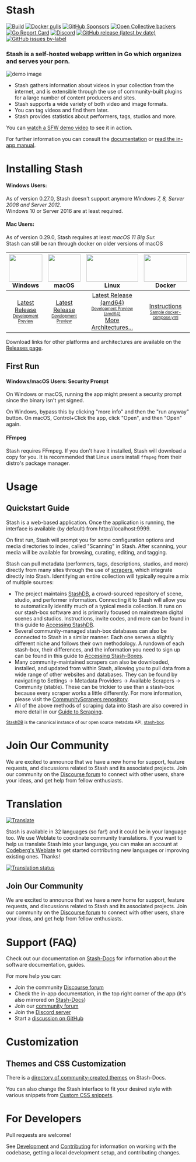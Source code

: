 # Stash

[![Build](https://github.com/stashapp/stash/actions/workflows/build.yml/badge.svg?branch=develop&event=push)](https://github.com/stashapp/stash/actions/workflows/build.yml)
[![Docker pulls](https://img.shields.io/docker/pulls/stashapp/stash.svg)](https://hub.docker.com/r/stashapp/stash 'DockerHub')
[![GitHub Sponsors](https://img.shields.io/github/sponsors/stashapp?logo=github)](https://github.com/sponsors/stashapp)
[![Open Collective backers](https://img.shields.io/opencollective/backers/stashapp?logo=opencollective)](https://opencollective.com/stashapp)
[![Go Report Card](https://goreportcard.com/badge/github.com/stashapp/stash)](https://goreportcard.com/report/github.com/stashapp/stash)
[![Discord](https://img.shields.io/discord/559159668438728723.svg?logo=discord)](https://discord.gg/2TsNFKt)
[![GitHub release (latest by date)](https://img.shields.io/github/v/release/stashapp/stash?logo=github)](https://github.com/stashapp/stash/releases/latest)
[![GitHub issues by-label](https://img.shields.io/github/issues-raw/stashapp/stash/bounty)](https://github.com/stashapp/stash/labels/bounty)

### **Stash is a self-hosted webapp written in Go which organizes and serves your porn.**
![demo image](docs/readme_assets/demo_image.png)

* Stash gathers information about videos in your collection from the internet, and is extensible through the use of community-built plugins for a large number of content producers and sites.
* Stash supports a wide variety of both video and image formats.
* You can tag videos and find them later.
* Stash provides statistics about performers, tags, studios and more.

You can [watch a SFW demo video](https://vimeo.com/545323354) to see it in action.

For further information you can consult the [documentation](https://docs.stashapp.cc) or [read the in-app manual](ui/v2.5/src/docs/en).

# Installing Stash

#### Windows Users:

As of version 0.27.0, Stash doesn't support anymore _Windows 7, 8, Server 2008 and Server 2012._  
Windows 10 or Server 2016 are at least required.

#### Mac Users:

As of version 0.29.0, Stash requires at least _macOS 11 Big Sur._  
Stash can still be ran through docker on older versions of macOS

<img src="docs/readme_assets/windows_logo.svg" width="100%" height="75"> Windows | <img src="docs/readme_assets/mac_logo.svg" width="100%" height="75"> macOS | <img src="docs/readme_assets/linux_logo.svg" width="100%" height="75"> Linux | <img src="docs/readme_assets/docker_logo.svg" width="100%" height="75"> Docker
:---:|:---:|:---:|:---:
[Latest Release](https://github.com/stashapp/stash/releases/latest/download/stash-win.exe) <br /> <sup><sub>[Development Preview](https://github.com/stashapp/stash/releases/download/latest_develop/stash-win.exe)</sub></sup> | [Latest Release](https://github.com/stashapp/stash/releases/latest/download/Stash.app.zip) <br /> <sup><sub>[Development Preview](https://github.com/stashapp/stash/releases/download/latest_develop/Stash.app.zip)</sub></sup> | [Latest Release (amd64)](https://github.com/stashapp/stash/releases/latest/download/stash-linux) <br /> <sup><sub>[Development Preview (amd64)](https://github.com/stashapp/stash/releases/download/latest_develop/stash-linux)</sub></sup> <br /> [More Architectures...](https://github.com/stashapp/stash/releases/latest) | [Instructions](docker/production/README.md) <br /> <sup><sub>[Sample docker-compose.yml](docker/production/docker-compose.yml)</sub></sup>

Download links for other platforms and architectures are available on the [Releases page](https://github.com/stashapp/stash/releases).

## First Run

#### Windows/macOS Users: Security Prompt

On Windows or macOS, running the app might present a security prompt since the binary isn't yet signed. 

On Windows, bypass this by clicking "more info" and then the "run anyway" button. On macOS, Control+Click the app, click "Open", and then "Open" again.

#### FFmpeg
Stash requires FFmpeg. If you don't have it installed, Stash will download a copy for you. It is recommended that Linux users install `ffmpeg` from their distro's package manager.

# Usage

## Quickstart Guide
Stash is a web-based application. Once the application is running, the interface is available (by default) from http://localhost:9999.

On first run, Stash will prompt you for some configuration options and media directories to index, called "Scanning" in Stash. After scanning, your media will be available for browsing, curating, editing, and tagging.

Stash can pull metadata (performers, tags, descriptions, studios, and more) directly from many sites through the use of [scrapers](https://github.com/stashapp/stash/blob/develop/ui/v2.5/src/docs/en/Manual/Scraping.md), which integrate directly into Stash. Identifying an entire collection will typically require a mix of multiple sources:
- The project maintains [StashDB](https://stashdb.org/), a crowd-sourced repository of scene, studio, and performer information. Connecting it to Stash will allow you to automatically identify much of a typical media collection. It runs on our stash-box software and is primarily focused on mainstream digital scenes and studios. Instructions, invite codes, and more can be found in this guide to [Accessing StashDB](https://guidelines.stashdb.org/docs/faq_getting-started/stashdb/accessing-stashdb/).
- Several community-managed stash-box databases can also be connected to Stash in a similar manner. Each one serves a slightly different niche and follows their own methodology. A rundown of each stash-box, their differences, and the information you need to sign up can be found in this guide to [Accessing Stash-Boxes](https://guidelines.stashdb.org/docs/faq_getting-started/stashdb/accessing-stash-boxes/).
- Many community-maintained scrapers can also be downloaded, installed, and updated from within Stash, allowing you to pull data from a wide range of other websites and databases. They can be found by navigating to Settings -> Metadata Providers -> Available Scrapers -> Community (stable). These can be trickier to use than a stash-box because every scraper works a little differently. For more information, please visit the [CommunityScrapers repository](https://github.com/stashapp/CommunityScrapers).
- All of the above methods of scraping data into Stash are also covered in more detail in our [Guide to Scraping](https://docs.stashapp.cc/beginner-guides/guide-to-scraping/).

<sub>[StashDB](http://stashdb.org) is the canonical instance of our open source metadata API, [stash-box](https://github.com/stashapp/stash-box).</sub>

# Join Our Community

We are excited to announce that we have a new home for support, feature requests, and discussions related to Stash and its associated projects. Join our community on the [Discourse forum](https://discourse.stashapp.cc) to connect with other users, share your ideas, and get help from fellow enthusiasts.

# Translation
[![Translate](https://translate.codeberg.org/widget/stash/stash/svg-badge.svg)](https://translate.codeberg.org/engage/stash/)

Stash is available in 32 languages (so far!) and it could be in your language too. We use Weblate to coordinate community translations. If you want to help us translate Stash into your language, you can make an account at [Codeberg's Weblate](https://translate.codeberg.org/projects/stash/stash/) to get started contributing new languages or improving existing ones. Thanks!

[![Translation status](https://translate.codeberg.org/widget/stash/stash/multi-auto.svg)](https://translate.codeberg.org/engage/stash/)

## Join Our Community

We are excited to announce that we have a new home for support, feature requests, and discussions related to Stash and its associated projects. Join our community on the [Discourse forum](https://discourse.stashapp.cc) to connect with other users, share your ideas, and get help from fellow enthusiasts.

# Support (FAQ)

Check out our documentation on [Stash-Docs](https://docs.stashapp.cc) for information about the software documentation, guides. 

For more help you can:
* Join the community [Discourse forum](https://discourse.stashapp.cc)
* Check the in-app documentation, in the top right corner of the app (it's also mirrored on [Stash-Docs](https://docs.stashapp.cc/in-app-manual))
* Join our [community forum](https://discourse.stashapp.cc)
* Join the [Discord server](https://discord.gg/2TsNFKt)
* Start a [discussion on GitHub](https://github.com/stashapp/stash/discussions)

# Customization

## Themes and CSS Customization

There is a [directory of community-created themes](https://docs.stashapp.cc/themes/list) on Stash-Docs.

You can also change the Stash interface to fit your desired style with various snippets from [Custom CSS snippets](https://docs.stashapp.cc/themes/custom-css-snippets).

# For Developers

Pull requests are welcome! 

See [Development](docs/DEVELOPMENT.md) and [Contributing](docs/CONTRIBUTING.md) for information on working with the codebase, getting a local development setup, and contributing changes.
